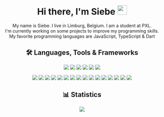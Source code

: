 <div align="center">

  <h1>Hi there, I'm Siebe <img src="https://media.tenor.com/nebZyl8oN7IAAAAi/wave-hello.gif" width="30"></h1>

  My name is Siebe. I live in Limburg, Belgium. I am a student at PXL. </br>
  I'm currently working on some projects to improve my programming skills. </br>
  My favorite programming languages are JavaScript, TypeScript & Dart </br>

  ## 🛠 Languages, Tools & Frameworks

  ![](https://img.shields.io/badge/html5-%23E34F26.svg?style=for-the-badge&logo=html5&logoColor=white) ![](https://img.shields.io/badge/css3-%23274DE3.svg?style=for-the-badge&logo=css3&logoColor=white) ![](https://img.shields.io/badge/javascript-%23323330.svg?style=for-the-badge&logo=javascript&logoColor=%23F7DF1E) ![](https://img.shields.io/badge/typescript-%2300273F.svg?style=for-the-badge&logo=typescript&logoColor=%233078C6) ![](https://img.shields.io/badge/dart-%232FB7F6.svg?style=for-the-badge&logo=dart) ![](https://img.shields.io/badge/python-%23F2C83F.svg?style=for-the-badge&logo=python)

  ![](https://img.shields.io/badge/node.js-%2343853D.svg?style=for-the-badge&logo=node.js&logoColor=white) ![](https://img.shields.io/badge/react-%23222222.svg?style=for-the-badge&logo=react&logoColor=%2361DAFB) ![](https://img.shields.io/badge/next.js-%23000000.svg?style=for-the-badge&logo=next.js&logoColor=%23FFFFFF) ![](https://img.shields.io/badge/express-%23404d59.svg?style=for-the-badge&logo=express&logoColor=%2361DAFB) ![](https://img.shields.io/badge/discord.js-%232C3454.svg?style=for-the-badge&logo=Discord&logoColor=Blue) ![](https://img.shields.io/badge/flutter-%236685E5.svg?style=for-the-badge&logo=flutter&logoColor=white) ![](https://img.shields.io/badge/stripe-%235D56F3.svg?style=for-the-badge&logo=stripe&logoColor=white) ![](https://img.shields.io/badge/bootstrap-%23563D7C.svg?style=for-the-badge&logo=bootstrap&logoColor=white) ![](https://img.shields.io/badge/MongoDB-%234ea94b.svg?style=for-the-badge&logo=mongodb&logoColor=white) ![](https://img.shields.io/badge/mysql-%2300f.svg?style=for-the-badge&logo=mysql&logoColor=white) ![](https://img.shields.io/badge/FireBase-%23FFCC35.svg?style=for-the-badge&logo=firebase&logoColor=white) ![](https://img.shields.io/badge/Docker-2496ED?style=for-the-badge&logo=docker&logoColor=white) ![](https://img.shields.io/badge/git-%23F05033.svg?style=for-the-badge&logo=git&logoColor=white) ![](https://img.shields.io/badge/nginx-%23009639.svg?style=for-the-badge&logo=nginx&logoColor=white) ![](https://img.shields.io/badge/macos-1C8CF5?style=for-the-badge&logo=macos&logoColor=white) ![](https://img.shields.io/badge/Ubuntu-E95420?style=for-the-badge&logo=ubuntu&logoColor=white)


  ## 📊 Statistics
  ![](http://github-readme-streak-stats.herokuapp.com?user=SiebeBaree&theme=react&hide_border=true)
  
</div>
